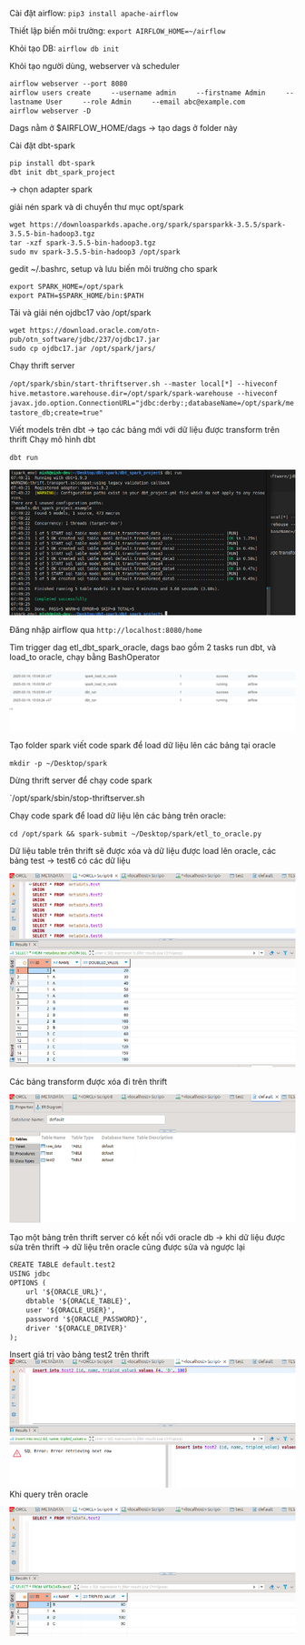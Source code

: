 Cài đặt airflow:
`pip3 install apache-airflow`

Thiết lập biến môi trường:
`export AIRFLOW_HOME=~/airflow`

Khỏi tạo DB:
`airflow db init`

Khỏi tạo người dùng, webserver và scheduler
```
airflow webserver --port 8080
airflow users create     --username admin     --firstname Admin     --lastname User     --role Admin     --email abc@example.com
airflow webserver -D
```

Dags nằm ở $AIRFLOW_HOME/dags -> tạo dags ở folder này

Cài đặt dbt-spark
```
pip install dbt-spark
dbt init dbt_spark_project
```

-> chọn adapter spark

giải nén spark và di chuyển thư mục opt/spark

```
wget https://downloasparkds.apache.org/spark/sparsparkk-3.5.5/spark-3.5.5-bin-hadoop3.tgz
tar -xzf spark-3.5.5-bin-hadoop3.tgz
sudo mv spark-3.5.5-bin-hadoop3 /opt/spark
```

gedit ~/.bashrc, setup và lưu biến môi trường cho spark

```
export SPARK_HOME=/opt/spark
export PATH=$SPARK_HOME/bin:$PATH
```

Tải và giải nén ojdbc17 vào /opt/spark

```
wget https://download.oracle.com/otn-pub/otn_software/jdbc/237/ojdbc17.jar
sudo cp ojdbc17.jar /opt/spark/jars/
```

Chạy thrift server

`/opt/spark/sbin/start-thriftserver.sh --master local[*] --hiveconf hive.metastore.warehouse.dir=/opt/spark/spark-warehouse --hiveconf javax.jdo.option.ConnectionURL="jdbc:derby:;databaseName=/opt/spark/metastore_db;create=true"`

Viết models trên dbt -> tạo các bảng mới với dữ liệu được transform trên thrift
Chạy mô hình dbt

`dbt run`

![Description](https://github.com/nguyenminh1905/Pipeline-etl-dbt-spark-oracle/blob/main/images/Pasted%20image%2020250326145057.png?raw=true)

Đăng nhập airflow qua
`http://localhost:8080/home`

Tìm trigger dag etl_dbt_spark_oracle, dags bao gồm 2 tasks run dbt, và load_to oracle, chạy bằng BashOperator

![Description](https://github.com/nguyenminh1905/Pipeline-etl-dbt-spark-oracle/blob/main/images/Pasted%20image%2020250326152012.png?raw=true)

Tạo folder spark viết code spark để load dữ liệu lên các bảng tại oracle

`mkdir -p ~/Desktop/spark`

Dừng thrift server để chạy code spark

`/opt/spark/sbin/stop-thriftserver.sh

Chạy code spark để load dữ liệu lên các bảng trên oracle: 

`cd /opt/spark && spark-submit ~/Desktop/spark/etl_to_oracle.py`

Dữ liệu table trên thrift sẽ được xóa và dữ liệu được load lên oracle, các bảng test -> test6 có các dữ liệu

![Description](https://github.com/nguyenminh1905/Pipeline-etl-dbt-spark-oracle/blob/main/images/Pasted%20image%2020250326150634.png?raw=true)

Các bảng transform được  xóa đi trên thrift

![Description](https://github.com/nguyenminh1905/Pipeline-etl-dbt-spark-oracle/blob/main/images/Pasted%20image%2020250326150821.png?raw=true)


Tạo một bảng trên thrift server có kết nối với oracle db -> khi dữ liệu được sửa trên thrift -> dữ liệu trên oracle cũng được sửa và ngược lại

```
CREATE TABLE default.test2
USING jdbc
OPTIONS (
    url '${ORACLE_URL}',
    dbtable '${ORACLE_TABLE}',
    user '${ORACLE_USER}',
    password '${ORACLE_PASSWORD}',
    driver '${ORACLE_DRIVER}'
);
```

Insert giá trị vào bảng test2 trên thrift
![Description](https://github.com/nguyenminh1905/Pipeline-etl-dbt-spark-oracle/blob/main/images/Pasted%20image%2020250326151258.png?raw=true)
Khi query trên oracle

![Description](
https://github.com/nguyenminh1905/Pipeline-etl-dbt-spark-oracle/blob/main/images/Pasted%20image%2020250326151339.png?raw=true)
